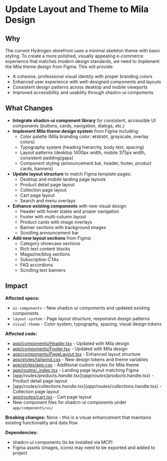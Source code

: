 # Update Layout and Theme to Mila Design

## Why

The current Hydrogen storefront uses a minimal skeleton theme with basic styling. To create a more polished, visually appealing e-commerce experience that matches modern design standards, we need to implement the Mila theme design from Figma. This will provide:

- A cohesive, professional visual identity with proper branding colors
- Enhanced user experience with well-designed components and layouts
- Consistent design patterns across desktop and mobile viewports
- Improved accessibility and usability through shadcn-ui components

## What Changes

- **Integrate shadcn-ui component library** for consistent, accessible UI components (buttons, cards, navigation, dialogs, etc.)
- **Implement Mila theme design system** from Figma including:
  - Color palette (Mila branding color: `#E8E4DF`, grayscale, overlay colors)
  - Typography system (heading hierarchy, body text, spacing)
  - Layout patterns (desktop 1400px width, mobile 375px width, consistent padding/gaps)
  - Component styling (announcement bar, header, footer, product cards, banners)
- **Update layout structure** to match Figma template pages:
  - Desktop and mobile landing page layouts
  - Product detail page layout
  - Collection page layout
  - Cart page layout
  - Search and menu overlays
- **Enhance existing components** with new visual design:
  - Header with hover states and proper navigation
  - Footer with multi-column layout
  - Product cards with image overlays
  - Banner sections with background images
  - Scrolling announcement bar
- **Add new layout sections** from Figma:
  - Category showcase sections
  - Rich text content blocks
  - Magazine/blog sections
  - Subscription CTAs
  - FAQ accordions
  - Scrolling text banners

## Impact

**Affected specs:**
- `ui-components` - New shadcn-ui components and updated existing components
- `layout-system` - Page layout structure, responsive design patterns
- `visual-theme` - Color system, typography, spacing, visual design tokens

**Affected code:**
- [app/components/Header.tsx](app/components/Header.tsx) - Updated with Mila design
- [app/components/Footer.tsx](app/components/Footer.tsx) - Updated with Mila design
- [app/components/PageLayout.tsx](app/components/PageLayout.tsx) - Enhanced layout structure
- [app/styles/tailwind.css](app/styles/tailwind.css) - New design tokens and theme variables
- [app/styles/app.css](app/styles/app.css) - Additional custom styles for Mila theme
- [app/routes/_index.tsx](app/routes/_index.tsx) - Landing page layout matching Figma
- [app/routes/products.$handle.tsx](app/routes/products.$handle.tsx) - Product detail page layout
- [app/routes/collections.$handle.tsx](app/routes/collections.$handle.tsx) - Collection page layout
- [app/routes/cart.tsx](app/routes/cart.tsx) - Cart page layout
- New component files for shadcn-ui components under `app/components/ui/`

**Breaking changes:** None - this is a visual enhancement that maintains existing functionality and data flow

**Dependencies:**
- shadcn-ui components (to be installed via MCP)
- Figma assets (images, icons) may need to be exported and added to project
